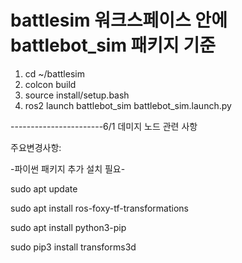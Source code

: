 # battlesim 워크스페이스 안에 battlebot_sim 패키지 기준

1. cd ~/battlesim
2. colcon build
3. source install/setup.bash
4. ros2 launch battlebot_sim battlebot_sim.launch.py

-----------------------6/1 데미지 노드 관련 사항

주요변경사항:



-파이썬 패키지 추가 설치 필요-

sudo apt update

sudo apt install ros-foxy-tf-transformations

sudo apt install python3-pip

sudo pip3 install transforms3d

